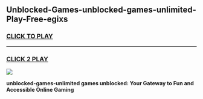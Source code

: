 
## Unblocked-Games-unblocked-games-unlimited-Play-Free-egixs
<h3>
<a href="https://premium76.site?title=unblocked-games-unlimited&ref=10A">CLICK TO PLAY</a></h3>
<hr>

<h3>
<a href="https://premium76.site?title=unblocked-games-unlimited&ref=10A">CLICK 2 PLAY</a>
  
</h3>

<a href="https://premium76.site?title=unblocked-games-unlimited&ref=10A"><img src="https://clearcache.store/games.png"></a>


**unblocked-games-unlimited games unblocked: Your Gateway to Fun and Accessible Online Gaming**

